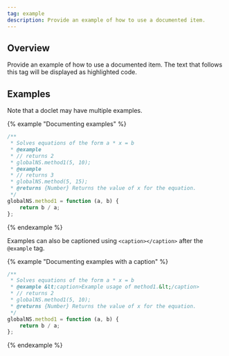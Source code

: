 ```yaml
---
tag: example
description: Provide an example of how to use a documented item.
---
```


## Overview

Provide an example of how to use a documented item. The text that follows this tag will be displayed
as highlighted code.


## Examples

Note that a doclet may have multiple examples.

{% example "Documenting examples" %}

```js
/**
 * Solves equations of the form a * x = b
 * @example
 * // returns 2
 * globalNS.method1(5, 10);
 * @example
 * // returns 3
 * globalNS.method(5, 15);
 * @returns {Number} Returns the value of x for the equation.
 */
globalNS.method1 = function (a, b) {
    return b / a;
};
```
{% endexample %}

Examples can also be captioned using `<caption></caption>` after the `@example` tag.

{% example "Documenting examples with a caption" %}

```js
/**
 * Solves equations of the form a * x = b
 * @example &lt;caption>Example usage of method1.&lt;/caption>
 * // returns 2
 * globalNS.method1(5, 10);
 * @returns {Number} Returns the value of x for the equation.
 */
globalNS.method1 = function (a, b) {
    return b / a;
};
```
{% endexample %}
